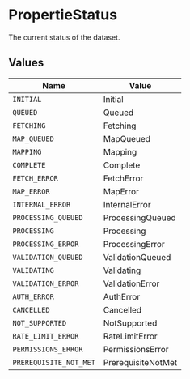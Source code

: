 # PropertieStatus

The current status of the dataset.


## Values

| Name                   | Value                  |
| ---------------------- | ---------------------- |
| `INITIAL`              | Initial                |
| `QUEUED`               | Queued                 |
| `FETCHING`             | Fetching               |
| `MAP_QUEUED`           | MapQueued              |
| `MAPPING`              | Mapping                |
| `COMPLETE`             | Complete               |
| `FETCH_ERROR`          | FetchError             |
| `MAP_ERROR`            | MapError               |
| `INTERNAL_ERROR`       | InternalError          |
| `PROCESSING_QUEUED`    | ProcessingQueued       |
| `PROCESSING`           | Processing             |
| `PROCESSING_ERROR`     | ProcessingError        |
| `VALIDATION_QUEUED`    | ValidationQueued       |
| `VALIDATING`           | Validating             |
| `VALIDATION_ERROR`     | ValidationError        |
| `AUTH_ERROR`           | AuthError              |
| `CANCELLED`            | Cancelled              |
| `NOT_SUPPORTED`        | NotSupported           |
| `RATE_LIMIT_ERROR`     | RateLimitError         |
| `PERMISSIONS_ERROR`    | PermissionsError       |
| `PREREQUISITE_NOT_MET` | PrerequisiteNotMet     |